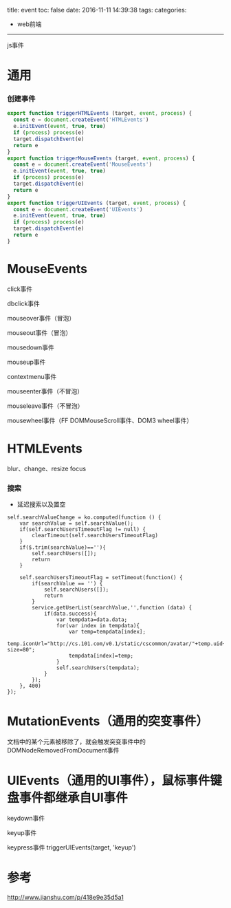 title: event
toc: false
date: 2016-11-11 14:39:38
tags:
categories:
  - web前端
---

js事件
<!-- more -->
# 通用
### 创建事件
```javascript
export function triggerHTMLEvents (target, event, process) {
  const e = document.createEvent('HTMLEvents')
  e.initEvent(event, true, true)
  if (process) process(e)
  target.dispatchEvent(e)
  return e
}
export function triggerMouseEvents (target, event, process) {
  const e = document.createEvent('MouseEvents')
  e.initEvent(event, true, true)
  if (process) process(e)
  target.dispatchEvent(e)
  return e
}
export function triggerUIEvents (target, event, process) {
  const e = document.createEvent('UIEvents')
  e.initEvent(event, true, true)
  if (process) process(e)
  target.dispatchEvent(e)
  return e
}
```
# MouseEvents
click事件

dbclick事件

mouseover事件（冒泡）

mouseout事件（冒泡）

mousedown事件

mouseup事件

contextmenu事件

mouseenter事件（不冒泡）

mouseleave事件（不冒泡）

mousewheel事件（FF DOMMouseScroll事件、DOM3 wheel事件）
# HTMLEvents
blur、change、resize focus
### 搜索
- 延迟搜索以及置空
```
self.searchValueChange = ko.computed(function () {
    var searchValue = self.searchValue();
    if(self.searchUsersTimeoutFlag != null) {
        clearTimeout(self.searchUsersTimeoutFlag)
    }
    if($.trim(searchValue)==''){
        self.searchUsers([]);
        return
    }

    self.searchUsersTimeoutFlag = setTimeout(function() {
        if(searchValue == '') {
            self.searchUsers([]);
            return
        }
        service.getUserList(searchValue,'',function (data) {
            if(data.success){
                var tempdata=data.data;
                for(var index in tempdata){
                    var temp=tempdata[index];
                    temp.iconUrl="http://cs.101.com/v0.1/static/cscommon/avatar/"+temp.uid+"/"+temp.uid+".jpg?size=80";
                    tempdata[index]=temp;
                }
                self.searchUsers(tempdata);
            }
        });
    }, 400)
});
```
# MutationEvents（通用的突变事件）
文档中的某个元素被移除了，就会触发突变事件中的DOMNodeRemovedFromDocument事件
# UIEvents（通用的UI事件），鼠标事件键盘事件都继承自UI事件
keydown事件

keyup事件

keypress事件
triggerUIEvents(target, 'keyup')

# 参考

http://www.jianshu.com/p/418e9e35d5a1

